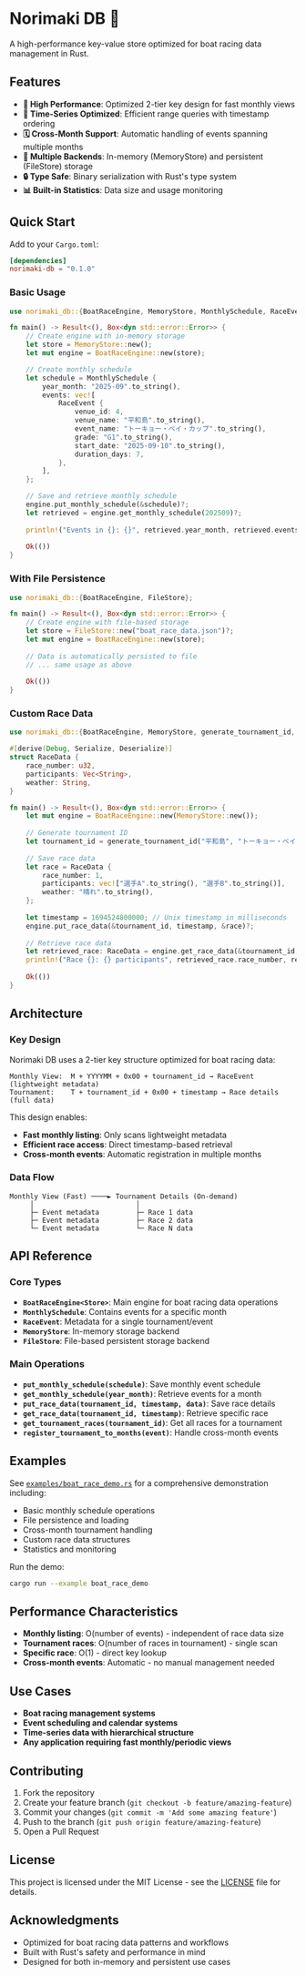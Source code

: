# Norimaki DB 🚤

A high-performance key-value store optimized for boat racing data management in Rust.

## Features

- **🚀 High Performance**: Optimized 2-tier key design for fast monthly views
- **📅 Time-Series Optimized**: Efficient range queries with timestamp ordering
- **🗓️ Cross-Month Support**: Automatic handling of events spanning multiple months  
- **💾 Multiple Backends**: In-memory (MemoryStore) and persistent (FileStore) storage
- **🔒 Type Safe**: Binary serialization with Rust's type system
- **📊 Built-in Statistics**: Data size and usage monitoring

## Quick Start

Add to your `Cargo.toml`:

```toml
[dependencies]
norimaki-db = "0.1.0"
```

### Basic Usage

```rust
use norimaki_db::{BoatRaceEngine, MemoryStore, MonthlySchedule, RaceEvent};

fn main() -> Result<(), Box<dyn std::error::Error>> {
    // Create engine with in-memory storage
    let store = MemoryStore::new();
    let mut engine = BoatRaceEngine::new(store);

    // Create monthly schedule
    let schedule = MonthlySchedule {
        year_month: "2025-09".to_string(),
        events: vec![
            RaceEvent {
                venue_id: 4,
                venue_name: "平和島".to_string(),
                event_name: "トーキョー・ベイ・カップ".to_string(),
                grade: "G1".to_string(),
                start_date: "2025-09-10".to_string(),
                duration_days: 7,
            },
        ],
    };

    // Save and retrieve monthly schedule
    engine.put_monthly_schedule(&schedule)?;
    let retrieved = engine.get_monthly_schedule(202509)?;
    
    println!("Events in {}: {}", retrieved.year_month, retrieved.events.len());
    
    Ok(())
}
```

### With File Persistence

```rust
use norimaki_db::{BoatRaceEngine, FileStore};

fn main() -> Result<(), Box<dyn std::error::Error>> {
    // Create engine with file-based storage
    let store = FileStore::new("boat_race_data.json")?;
    let mut engine = BoatRaceEngine::new(store);
    
    // Data is automatically persisted to file
    // ... same usage as above
    
    Ok(())
}
```

### Custom Race Data

```rust
use norimaki_db::{BoatRaceEngine, MemoryStore, generate_tournament_id, Serialize, Deserialize};

#[derive(Debug, Serialize, Deserialize)]
struct RaceData {
    race_number: u32,
    participants: Vec<String>,
    weather: String,
}

fn main() -> Result<(), Box<dyn std::error::Error>> {
    let mut engine = BoatRaceEngine::new(MemoryStore::new());
    
    // Generate tournament ID
    let tournament_id = generate_tournament_id("平和島", "トーキョー・ベイ・カップ");
    
    // Save race data
    let race = RaceData {
        race_number: 1,
        participants: vec!["選手A".to_string(), "選手B".to_string()],
        weather: "晴れ".to_string(),
    };
    
    let timestamp = 1694524800000; // Unix timestamp in milliseconds
    engine.put_race_data(&tournament_id, timestamp, &race)?;
    
    // Retrieve race data
    let retrieved_race: RaceData = engine.get_race_data(&tournament_id, timestamp)?;
    println!("Race {}: {} participants", retrieved_race.race_number, retrieved_race.participants.len());
    
    Ok(())
}
```

## Architecture

### Key Design

Norimaki DB uses a 2-tier key structure optimized for boat racing data:

```
Monthly View:  M + YYYYMM + 0x00 + tournament_id → RaceEvent (lightweight metadata)
Tournament:    T + tournament_id + 0x00 + timestamp → Race details (full data)
```

This design enables:
- **Fast monthly listing**: Only scans lightweight metadata
- **Efficient race access**: Direct timestamp-based retrieval
- **Cross-month events**: Automatic registration in multiple months

### Data Flow

```
Monthly View (Fast) ────► Tournament Details (On-demand)
     │                         │
     ├─ Event metadata         ├─ Race 1 data
     ├─ Event metadata         ├─ Race 2 data
     └─ Event metadata         └─ Race N data
```

## API Reference

### Core Types

- **`BoatRaceEngine<Store>`**: Main engine for boat racing data operations
- **`MonthlySchedule`**: Contains events for a specific month  
- **`RaceEvent`**: Metadata for a single tournament/event
- **`MemoryStore`**: In-memory storage backend
- **`FileStore`**: File-based persistent storage backend

### Main Operations

- **`put_monthly_schedule(schedule)`**: Save monthly event schedule
- **`get_monthly_schedule(year_month)`**: Retrieve events for a month
- **`put_race_data(tournament_id, timestamp, data)`**: Save race details
- **`get_race_data(tournament_id, timestamp)`**: Retrieve specific race
- **`get_tournament_races(tournament_id)`**: Get all races for a tournament
- **`register_tournament_to_months(event)`**: Handle cross-month events

## Examples

See [`examples/boat_race_demo.rs`](examples/boat_race_demo.rs) for a comprehensive demonstration including:

- Basic monthly schedule operations
- File persistence and loading
- Cross-month tournament handling
- Custom race data structures
- Statistics and monitoring

Run the demo:

```bash
cargo run --example boat_race_demo
```

## Performance Characteristics

- **Monthly listing**: O(number of events) - independent of race data size
- **Tournament races**: O(number of races in tournament) - single scan
- **Specific race**: O(1) - direct key lookup
- **Cross-month events**: Automatic - no manual management needed

## Use Cases

- **Boat racing management systems**
- **Event scheduling and calendar systems** 
- **Time-series data with hierarchical structure**
- **Any application requiring fast monthly/periodic views**

## Contributing

1. Fork the repository
2. Create your feature branch (`git checkout -b feature/amazing-feature`)
3. Commit your changes (`git commit -m 'Add some amazing feature'`)
4. Push to the branch (`git push origin feature/amazing-feature`)
5. Open a Pull Request

## License

This project is licensed under the MIT License - see the [LICENSE](LICENSE) file for details.

## Acknowledgments

- Optimized for boat racing data patterns and workflows
- Built with Rust's safety and performance in mind
- Designed for both in-memory and persistent use cases